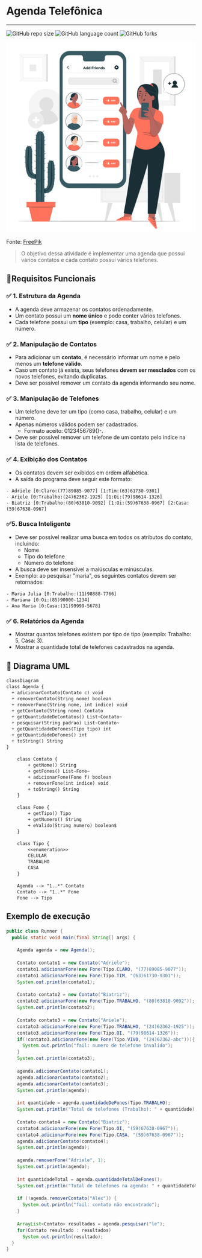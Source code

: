 # Agenda Telefônica

---

![GitHub repo size](https://img.shields.io/github/repo-size/WillianSilva51/AgendaTelefonica?style=for-the-badge)
![GitHub language count](https://img.shields.io/github/languages/count/WillianSilva51/AgendaTelefonica?style=for-the-badge)
![GitHub forks](https://img.shields.io/github/forks/WillianSilva51/AgendaTelefonica?style=for-the-badge)


![contato](agenda.jpg)

Fonte: <a href="https://www.freepik.com/free-vector/add-friends-concept-illustration_13247148.htm#fromView=search&page=1&position=33&uuid=ab7e4751-9b50-441c-804b-d32097fca36c&query=phone+contact" target="_blank">FreePik</a>

> O objetivo dessa atividade é implementar uma agenda que possui vários contatos e cada contato possui vários telefones.

## 🎯Requisitos Funcionais

### ✅ 1. Estrutura da Agenda
- A agenda deve armazenar os contatos ordenadamente.
- Um contato possui um **nome único** e pode conter vários telefones.
- Cada telefone possui um **tipo** (exemplo: casa, trabalho, celular) e um número.

### ✅ 2. Manipulação de Contatos
- Para adicionar um **contato**, é necessário informar um nome e pelo menos um **telefone válido**.
- Caso um contato já exista, seus telefones **devem ser mesclados** com os novos telefones, evitando duplicatas.
- Deve ser possível remover um contato da agenda informando seu nome.

### ✅ 3. Manipulação de Telefones
- Um telefone deve ter um tipo (como casa, trabalho, celular) e um número.
- Apenas números válidos podem ser cadastrados.
  - Formato aceito: 0123456789()-.
- Deve ser possível remover um telefone de um contato pelo índice na lista de telefones.

### ✅ 4. Exibição dos Contatos
- Os contatos devem ser exibidos em ordem alfabética.
- A saída do programa deve seguir este formato:

```
- Adriele [0:Claro:(77)89085-9077] [1:Tim:(63)61730-9301]
- Ariele [0:Trabalho:(24)62362-1925] [1:Oi:(79)98614-1326]
- Biatriz [0:Trabalho:(80)63810-9092] [1:Oi:(59)67638-0967] [2:Casa:(59)67638-0967]
```


### ✅5. Busca Inteligente
- Deve ser possível realizar uma busca em todos os atributos do contato, incluindo:
  - Nome
  - Tipo do telefone
  - Número do telefone
- A busca deve ser insensível a maiúsculas e minúsculas.
- Exemplo: ao pesquisar "maria", os seguintes contatos devem ser retornados:
```
- Maria Julia [0:Trabalho:(11)98888-7766]
- Mariana [0:Oi:(85)90000-1234]
- Ana Maria [0:Casa:(31)99999-5678]
```

### ✅ 6. Relatórios da Agenda
- Mostrar quantos telefones existem por tipo de tipo (exemplo: Trabalho: 5, Casa: 3).
- Mostrar a quantidade total de telefones cadastrados na agenda.

## 🧱 Diagrama UML
```mermaid
classDiagram
class Agenda {
  + adicionarContato(Contato c) void
  + removerContato(String nome) boolean
  + removerFone(String nome, int indice) void 
  + getContanto(String nome) Contato
  + getQuantidadeDeContatos() List~Contato~
  + pesquisar(String padrao) List~Contato~ 
  + getQuantidadeDeFones(Tipo tipo) int
  + getQuantidadeDeFones() int
  + toString() String
}

    class Contato {
        + getNome() String
        + getFones() List~Fone~ 
        + adicionarFone(Fone f) boolean
        + removerFone(int indice) void
        + toString() String
    }

    class Fone {
        + getTipo() Tipo
        + getNumero() String
        + eValido(String numero) boolean$
    }

    class Tipo {
        <<enumeration>>
        CELULAR
        TRABALHO
        CASA
    }

    Agenda --> "1..*" Contato
    Contato --> "1..*" Fone
    Fone --> Tipo
```

## Exemplo de execução 
```java
public class Runner {
  public static void main(final String[] args) {

    Agenda agenda = new Agenda();

    Contato contato1 = new Contato("Adriele");
    contato1.adicionarFone(new Fone(Tipo.CLARO, "(77)89085-9077"));
    contato1.adicionarFone(new Fone(Tipo.TIM, "(63)61730-9301"));
    System.out.println(contato1);

    Contato contato2 = new Contato("Biatriz");
    contato2.adicionarFone(new Fone(Tipo.TRABALHO, "(80)63810-9092"));
    System.out.println(contato2);

    Contato contato3 = new Contato("Ariele");
    contato3.adicionarFone(new Fone(Tipo.TRABALHO, "(24)62362-1925"));
    contato3.adicionarFone(new Fone(Tipo.OI, "(79)98614-1326"));
    if(!contato3.adicionarFone(new Fone(Tipo.VIVO, "(24)62362-abc"))){
      System.out.println("fail: numero de telefone invalido");
    }
    System.out.println(contato3);

    agenda.adicionarContato(contato1);
    agenda.adicionarContato(contato2);
    agenda.adicionarContato(contato3);
    System.out.println(agenda);

    int quantidade = agenda.quantidadeDeFones(Tipo.TRABALHO);
    System.out.println("Total de telefones (Trabalho): " + quantidade);

    Contato contato4 = new Contato("Biatriz");
    contato4.adicionarFone(new Fone(Tipo.OI, "(59)67638-0967"));
    contato4.adicionarFone(new Fone(Tipo.CASA, "(59)67638-0967"));
    agenda.adicionarContato(contato4);
    System.out.println(agenda);

    agenda.removerFone("Adriele", 1);
    System.out.println(agenda);

    int quantidadeTotal = agenda.quantidadeTotalDeFones();
    System.out.println("Total de telefones na agenda: " + quantidadeTotal);

    if (!agenda.removerContato("Alex")) {
      System.out.println("fail: contato não encontrado");
    }

    ArrayList<Contato> resultados = agenda.pesquisar("le");
    for(Contato resultado : resultados)
      System.out.println(resultado);
  }
}
```